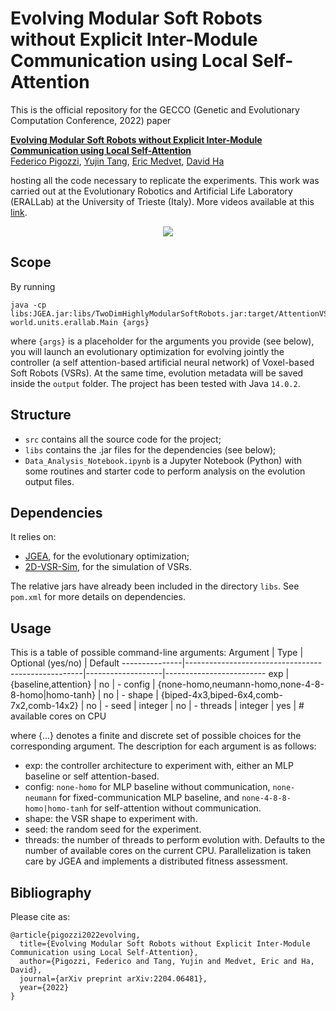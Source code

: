 # Evolving Modular Soft Robots without Explicit Inter-Module Communication using Local Self-Attention
This is the official repository for the GECCO (Genetic and Evolutionary Computation Conference, 2022) paper

**<a href="">Evolving Modular Soft Robots without Explicit Inter-Module Communication using Local Self-Attention</a>**
<br>
<a href="https://pigozzif.github.io">Federico Pigozzi</a>,
<a href="https://scholar.google.co.jp/citations?user=3czUzRYAAAAJ&hl=en">Yujin Tang</a>,
<a href="https://medvet.inginf.units.it">Eric Medvet</a>,
<a href="https://scholar.google.com/citations?user=J1j92GsxVUMC&hl=en">David Ha</a>
<br>

hosting all the code necessary to replicate the experiments. This work was carried out at the Evolutionary Robotics and Artificial Life Laboratory (ERALLab) at the University of Trieste (Italy). More videos available at this [link](https://softrobots.github.io).

<div align="center">
<img src="teaser.gif"></img>
</div>

## Scope
By running
```
java -cp libs:JGEA.jar:libs/TwoDimHighlyModularSoftRobots.jar:target/AttentionVSRs.jar world.units.erallab.Main {args}
```
where `{args}` is a placeholder for the arguments you provide (see below), you will launch an evolutionary optimization for evolving jointly the controller (a self attention-based artificial neural network) of Voxel-based Soft Robots (VSRs). At the same time, evolution metadata will be saved inside the `output` folder. The project has been tested with Java `14.0.2`.

## Structure
* `src` contains all the source code for the project;
* `libs` contains the .jar files for the dependencies (see below);
* `Data_Analysis_Notebook.ipynb` is a Jupyter Notebook (Python) with some routines and starter code to perform analysis on the evolution output files.

## Dependencies
It relies on:
* [JGEA](https://github.com/ericmedvet/jgea), for the evolutionary optimization;
* [2D-VSR-Sim](https://github.com/ericmedvet/2dhmsr), for the simulation of VSRs.

The relative jars have already been included in the directory `libs`. See `pom.xml` for more details on dependencies.

## Usage
This is a table of possible command-line arguments:
Argument       | Type                                               | Optional (yes/no) | Default
---------------|----------------------------------------------------|-------------------|-------------------------
exp            | {baseline,attention}                               | no                | -
config         | {none-homo,neumann-homo,none-4-8-8-homo|homo-tanh} | no                | -
shape          | {biped-4x3,biped-6x4,comb-7x2,comb-14x2}           | no                | -
seed           | integer                                            | no                | -
threads        | integer                                            | yes               | # available cores on CPU

where {...} denotes a finite and discrete set of possible choices for the corresponding argument. The description for each argument is as follows:
* exp: the controller architecture to experiment with, either an MLP baseline or self attention-based.
* config: `none-homo` for MLP baseline without communication, `none-neumann` for fixed-communication MLP baseline, and `none-4-8-8-homo|homo-tanh` for self-attention without communication.
* shape: the VSR shape to experiment with.
* seed: the random seed for the experiment.
* threads: the number of threads to perform evolution with. Defaults to the number of available cores on the current CPU. Parallelization is taken care by JGEA and implements a distributed fitness assessment.

## Bibliography
Please cite as:
```
@article{pigozzi2022evolving,
  title={Evolving Modular Soft Robots without Explicit Inter-Module Communication using Local Self-Attention},
  author={Pigozzi, Federico and Tang, Yujin and Medvet, Eric and Ha, David},
  journal={arXiv preprint arXiv:2204.06481},
  year={2022}
}
```
